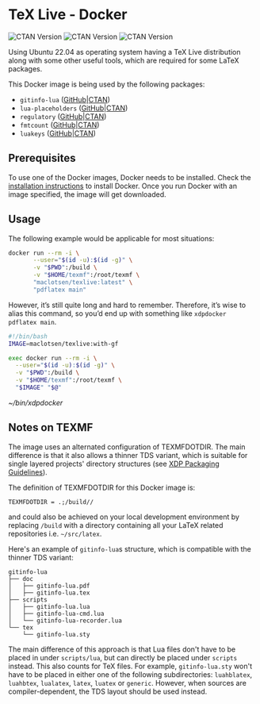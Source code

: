 # TeX Live - Docker
![CTAN Version](https://img.shields.io/ctan/v/regulatory?label=ctan%2Fregulatory)
![CTAN Version](https://img.shields.io/ctan/v/gitinfo-lua?label=ctan%2Fgitinfo-lua)
![CTAN Version](https://img.shields.io/ctan/v/lua-placeholders?label=ctan%2Flua-placeholders)

Using Ubuntu 22.04 as operating system having a TeX Live distribution along with some other useful tools, which are required for some LaTeX packages.

This Docker image is being used by the following packages:
- `gitinfo-lua` ([GitHub](https://github.com/Xerdi/gitinfo-lua)|[CTAN](https://ctan.org/pkg/gitinfo-lua))
- `lua-placeholders` ([GitHub](https://github.com/Xerdi/lua-placeholders)|[CTAN](https://ctan.org/pkg/lua-placeholders))
- `regulatory` ([GitHub](https://github.com/Xerdi/regulatory)|[CTAN](https://ctan.org/pkg/regulatory))
- `fmtcount` ([GitHub](https://github.com/Xerdi/fmtcount)|[CTAN](https://ctan.org/pkg/fmtcount))
- `luakeys` ([GitHub](https://github.com/Josef-Friedrich/luakeys)|[CTAN](https://ctan.org/pkg/luakeys))

## Prerequisites
To use one of the Docker images, Docker needs to be installed.
Check the [installation instructions](https://docs.docker.com/engine/install/) to install Docker.
Once you run Docker with an image specified, the image will get downloaded.

## Usage
The following example would be applicable for most situations:
```bash
docker run --rm -i \
       --user="$(id -u):$(id -g)" \
       -v "$PWD":/build \
       -v "$HOME/texmf":/root/texmf \
       "maclotsen/texlive:latest" \
       "pdflatex main"
```

However, it’s still quite long and hard to remember.
Therefore, it’s wise to alias this command, so you’d end up with something like `xdpdocker pdflatex main`.

```bash
#!/bin/bash
IMAGE=maclotsen/texlive:with-gf

exec docker run --rm -i \
  --user="$(id -u):$(id -g)" \
  -v "$PWD":/build \
  -v "$HOME/texmf":/root/texmf \
  "$IMAGE" "$@"
```
*~/bin/xdpdocker*

## Notes on TEXMF
The image uses an alternated configuration of TEXMFDOTDIR.
The main difference is that it also allows a thinner TDS variant, which is suitable for single layered projects' directory structures (see [XDP Packaging Guidelines](https://github.com/Xerdi/texmf-packaging)).

The definition of TEXMFDOTDIR for this Docker image is:
```
TEXMFDOTDIR = .;/build//
```
and could also be achieved on your local development environment by replacing `/build` with a directory containing all your LaTeX related repositories i.e. `~/src/latex`.

Here's an example of `gitinfo-lua`s structure, which is compatible with the thinner TDS variant:
```
gitinfo-lua
├── doc
│   ├── gitinfo-lua.pdf
│   ├── gitinfo-lua.tex
├── scripts
│   ├── gitinfo-lua.lua
│   ├── gitinfo-lua-cmd.lua
│   └── gitinfo-lua-recorder.lua
└── tex
    └── gitinfo-lua.sty
```
The main difference of this approach is that Lua files don't have to be placed in under `scripts/lua`, but can directly be placed under `scripts` instead.
This also counts for TeX files. For example, `gitinfo-lua.sty` won't have to be placed in either one of the following subdirectories: `luahblatex`, `luahbtex`, `lualatex`, `latex`, `luatex` or `generic`.
However, when sources are compiler-dependent, the TDS layout should be used instead.

